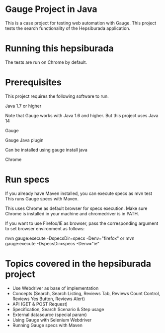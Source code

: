 # Gauge Project in Java

This is a case project for testing web automation with Gauge. This project tests the search functionality of the Hepsiburada application.

# Running this hepsiburada

The tests are run on Chrome by default.

# Prerequisites
This project requires the following software to run.


Java 1.7 or higher

Note that Gauge works with Java 1.6 and higher. But this project uses Java 14

Gauge

Gauge Java plugin
  
Can be installed using gauge install java
  
Chrome

# Run specs
If you already have Maven installed, you can execute specs as mvn test This runs Gauge specs with Maven.

This uses Chrome as default browser for specs execution. Make sure Chrome is installed in your machine and chromedriver is in PATH.

If you want to use Firefox/IE as browser, pass the corresponding argument to set browser environment as follows:

mvn gauge:execute -DspecsDir=specs -Denv="firefox"
or
mvn gauge:execute -DspecsDir=specs -Denv="ie"


# Topics covered in the hepsiburada project
* Use Webdriver as base of implementation
* Concepts (Search, Search Listing, Reviews Tab, Reviews Count Control, Reviews Yes Button, Reviews Alert)
* API (GET & POST Request)
* Specification, Search Scenario & Step usage
* External datasource (special param)
* Using Gauge with Selenium Webdriver
* Running Gauge specs with Maven
